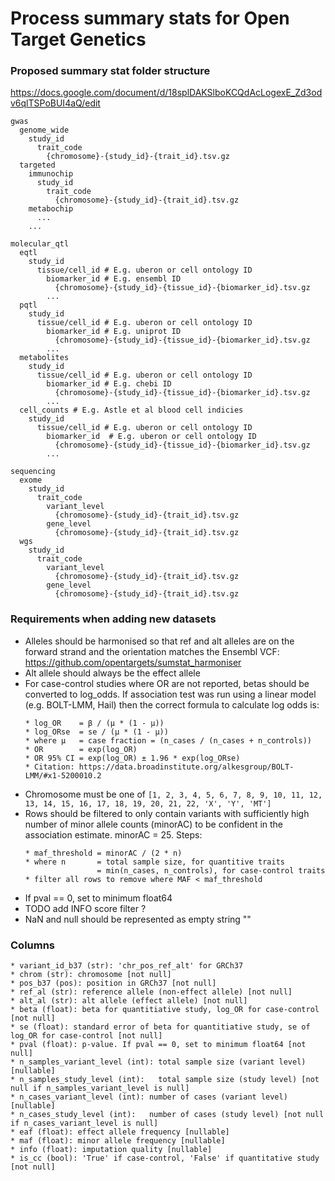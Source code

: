 Process summary stats for Open Target Genetics
==============================================

### Proposed summary stat folder structure

https://docs.google.com/document/d/18splDAKSlboKCQdAcLogexE_Zd3odv6qlTSPoBUI4aQ/edit

```
gwas
  genome_wide
    study_id
      trait_code
        {chromosome}-{study_id}-{trait_id}.tsv.gz
  targeted
    immunochip
      study_id
        trait_code
          {chromosome}-{study_id}-{trait_id}.tsv.gz
    metabochip
      ...
    ...

molecular_qtl
  eqtl
    study_id
      tissue/cell_id # E.g. uberon or cell ontology ID
        biomarker_id # E.g. ensembl ID
          {chromosome}-{study_id}-{tissue_id}-{biomarker_id}.tsv.gz
        ...
  pqtl
    study_id
      tissue/cell_id # E.g. uberon or cell ontology ID
        biomarker_id # E.g. uniprot ID
          {chromosome}-{study_id}-{tissue_id}-{biomarker_id}.tsv.gz
        ...
  metabolites
    study_id
      tissue/cell_id # E.g. uberon or cell ontology ID
        biomarker_id # E.g. chebi ID
          {chromosome}-{study_id}-{tissue_id}-{biomarker_id}.tsv.gz
        ...
  cell_counts # E.g. Astle et al blood cell indicies
    study_id
      tissue/cell_id # E.g. uberon or cell ontology ID
        biomarker_id  # E.g. uberon or cell ontology ID
          {chromosome}-{study_id}-{tissue_id}-{biomarker_id}.tsv.gz
        ...

sequencing
  exome
    study_id
      trait_code
        variant_level
          {chromosome}-{study_id}-{trait_id}.tsv.gz
        gene_level
          {chromosome}-{study_id}-{trait_id}.tsv.gz
  wgs
    study_id
      trait_code
        variant_level
          {chromosome}-{study_id}-{trait_id}.tsv.gz
        gene_level
          {chromosome}-{study_id}-{trait_id}.tsv.gz
```

### Requirements when adding new datasets
- Alleles should be harmonised so that ref and alt alleles are on the forward strand and the orientation matches the Ensembl VCF: https://github.com/opentargets/sumstat_harmoniser
- Alt allele should always be the effect allele
- For case-control studies where OR are not reported, betas should be converted to log_odds. If association test was run using a linear model (e.g. BOLT-LMM, Hail) then the correct formula to calculate log odds is:
  ```
  * log_OR    = β / (μ * (1 - μ))
  * log_ORse  = se / (μ * (1 - μ))
  * where μ   = case fraction = (n_cases / (n_cases + n_controls))
  * OR        = exp(log_OR)
  * OR 95% CI = exp(log_OR) ± 1.96 * exp(log_ORse)
  * Citation: https://data.broadinstitute.org/alkesgroup/BOLT-LMM/#x1-5200010.2
  ```
- Chromosome must be one of `[1, 2, 3, 4, 5, 6, 7, 8, 9, 10, 11, 12, 13, 14, 15, 16, 17, 18, 19, 20, 21, 22, 'X', 'Y', 'MT']`
- Rows should be filtered to only contain variants with sufficiently high number of minor allele counts (minorAC) to be confident in the association estimate. minorAC = 25. Steps:
  ```
  * maf_threshold = minorAC / (2 * n)
  * where n       = total sample size, for quantitive traits
                  = min(n_cases, n_controls), for case-control traits
  * filter all rows to remove where MAF < maf_threshold
  ```
- If pval == 0, set to minimum float64
- TODO add INFO score filter ?
- NaN and null should be represented as empty string ""

### Columns
```
* variant_id_b37 (str): 'chr_pos_ref_alt' for GRCh37
* chrom (str): chromosome [not null]
* pos_b37 (pos): position in GRCh37 [not null]
* ref_al (str): reference allele (non-effect allele) [not null]
* alt_al (str): alt allele (effect allele) [not null]
* beta (float): beta for quantitiative study, log_OR for case-control [not null]
* se (float): standard error of beta for quantitiative study, se of log_OR for case-control [not null]
* pval (float): p-value. If pval == 0, set to minimum float64 [not null]
* n_samples_variant_level (int): total sample size (variant level) [nullable]
* n_samples_study_level (int):   total sample size (study level) [not null if n_samples_variant_level is null]
* n_cases_variant_level (int): number of cases (variant level) [nullable]
* n_cases_study_level (int):   number of cases (study level) [not null if n_cases_variant_level is null]
* eaf (float): effect allele frequency [nullable]
* maf (float): minor allele frequency [nullable]
* info (float): imputation quality [nullable]
* is_cc (bool): 'True' if case-control, 'False' if quantitative study [not null]
```
